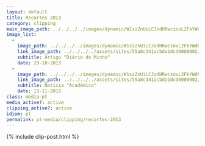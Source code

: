 ```yaml
---
layout: default
title: Recortes 2013
category: clipping
main_image_path: ../../../../images/dynamic/W1siZnUiLCJodHRwczovL2FkYWdhd2ViLnMzLmFtYXpvbmF/MTQ1MDcyMDI0OCJdLFsicCIsInRodW1iIiwiMTYweDE2MCM/noticia-29-10-21033bac.png?sha=057f3f6aac6296a2
image_list: 
  - 
    image_path: ../../../../images/dynamic/W1siZnUiLCJodHRwczovL2FkYWdhd2ViLnMzLmFtYXpvbmF/MTQ1MDcyMDI0OCJdLFsicCIsInRodW1iIiwiMTYweDE2MCM/noticia-29-10-21033bac.png?sha=057f3f6aac6296a2
    link_image_path: ../../../../assets/sites/55a8c341acbda1dcd0000002/content_entry55a8c390acbda1868600001d/55a8c478acbda16df900015b/files/noticia-29-10-21037b9d.png?1450720248
    subtitle: Artigo "Diário do Minho"
    date: 29-10-2013
  - 
    image_path: ../../../../images/dynamic/W1siZnUiLCJodHRwczovL2FkYWdhd2ViLnMzLmFtYXpvbmF/13-11-2013-academico6088.png?sha=fc71cf6589d28578
    link_image_path: ../../../../assets/sites/55a8c341acbda1dcd0000002/content_entry55a8c390acbda1868600001d/55a8c47facbda191a400015c/files/13-11-2013-academico21df.png?1450720273
    subtitle: Notícia "Académico"
    date: 13-11-2013
class: media-pt
media_active?: active
clipping_active?: active
idiom: pt
permalink: pt-media/clipping/recortes-2013
--- 
```


{% include clip-post.html %}